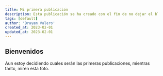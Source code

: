 ```yaml
---
title: Mi primera publicación
description: Esta publicación se ha creado con el fin de no dejar el blog vacio
tags: [default]
author: 'Brayam Valero'
created_at: 2023-02-01
updated_at: 2023-02-01
---
```


## Bienvenidos

Aun estoy decidiendo cuales serán las primeras publicaciones, mientras tanto, miren esta foto.

